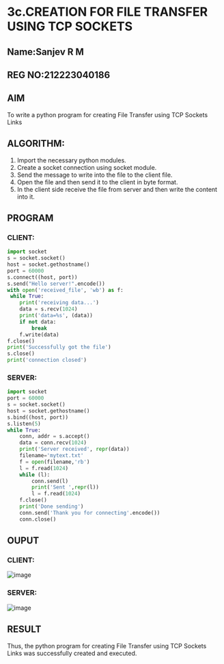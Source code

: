 # 3c.CREATION FOR FILE TRANSFER USING TCP SOCKETS
## Name:Sanjev R M
## REG NO:212223040186
## AIM
To write a python program for creating File Transfer using TCP Sockets Links
## ALGORITHM:
1. Import the necessary python modules.
2. Create a socket connection using socket module.
3. Send the message to write into the file to the client file.
4. Open the file and then send it to the client in byte format.
5. In the client side receive the file from server and then write the content into it.
## PROGRAM
### CLIENT:
```python
import socket
s = socket.socket()
host = socket.gethostname()
port = 60000
s.connect((host, port))
s.send("Hello server!".encode())
with open('received_file', 'wb') as f:
 while True:
    print('receiving data...')
    data = s.recv(1024)
    print('data=%s', (data))
    if not data:
        break
    f.write(data)
f.close()
print('Successfully got the file')
s.close()
print('connection closed')
```
### SERVER:
```python
import socket 
port = 60000 
s = socket.socket() 
host = socket.gethostname() 
s.bind((host, port)) 
s.listen(5) 
while True:
    conn, addr = s.accept() 
    data = conn.recv(1024)
    print('Server received', repr(data))
    filename='mytext.txt'
    f = open(filename,'rb')
    l = f.read(1024)
    while (l):
        conn.send(l)
        print('Sent ',repr(l))
        l = f.read(1024)
    f.close()
    print('Done sending')
    conn.send('Thank you for connecting'.encode())
    conn.close()
```
## OUPUT
### CLIENT:
![image](https://github.com/sanjevrm/3c.FILE_TRANSFER_USING_TCP_SOCKETS/assets/155142423/7efe57dc-55d9-4b9e-a1cf-bef3012b0c52)


### SERVER:
![image](https://github.com/sanjevrm/3c.FILE_TRANSFER_USING_TCP_SOCKETS/assets/155142423/d514017e-f6fb-4c3e-b3ce-c3a54ee06987)


## RESULT
Thus, the python program for creating File Transfer using TCP Sockets Links was 
successfully created and executed.
